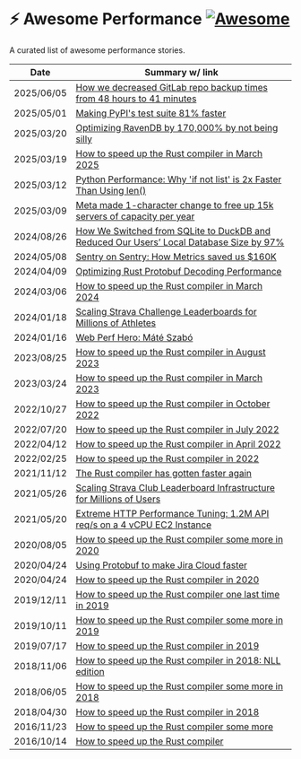 # ⚡️ Awesome Performance [![Awesome](https://cdn.rawgit.com/sindresorhus/awesome/d7305f38d29fed78fa85652e3a63e154dd8e8829/media/badge.svg)](https://github.com/sindresorhus/awesome)

A curated list of awesome performance stories.

| Date | Summary w/ link |
| --- | --- |
| 2025/06/05 | [How we decreased GitLab repo backup times from 48 hours to 41 minutes](https://about.gitlab.com/blog/2025/06/05/how-we-decreased-gitlab-repo-backup-times-from-48-hours-to-41-minutes/) |
| 2025/05/01 | [Making PyPI's test suite 81% faster](https://blog.trailofbits.com/2025/05/01/making-pypis-test-suite-81-faster/) |
| 2025/03/20 | [Optimizing RavenDB by 170,000% by not being silly](https://ayende.com/blog/202147-A/optimizing-by-170-000-by-not-being-silly) |
| 2025/03/19 | [How to speed up the Rust compiler in March 2025](https://nnethercote.github.io/2025/03/19/how-to-speed-up-the-rust-compiler-in-march-2025.html) |
| 2025/03/12 | [Python Performance: Why 'if not list' is 2x Faster Than Using len()](https://blog.codingconfessions.com/p/python-performance-why-if-not-list) |
| 2025/03/09 | [Meta made 1-character change to free up 15k servers of capacity per year](https://www.theregister.com/2025/03/09/ebpf_meta_servers/) |
| 2024/08/26 | [How We Switched from SQLite to DuckDB and Reduced Our Users’ Local Database Size by 97%](https://gladysassistant.com/blog/gladys-and-duckdb/)|
| 2024/05/08 | [Sentry on Sentry: How Metrics saved us $160K](https://blog.sentry.io/sentry-on-sentry-how-metrics-saved-us-usd160k/) |
| 2024/04/09 | [Optimizing Rust Protobuf Decoding Performance](https://www.greptime.com/blogs/2024-04-09-rust-protobuf-performance)|
| 2024/03/06 | [How to speed up the Rust compiler in March 2024](https://nnethercote.github.io/2024/03/06/how-to-speed-up-the-rust-compiler-in-march-2024.html) |
| 2024/01/18 | [Scaling Strava Challenge Leaderboards for Millions of Athletes](https://medium.com/strava-engineering/scaling-challenge-leaderboards-for-millions-of-athletes-9ab09ef01381) |
| 2024/01/16 | [Web Perf Hero: Máté Szabó](https://techblog.wikimedia.org/2024/01/16/web-perf-hero-mate-szabo/)|
| 2023/08/25 | [How to speed up the Rust compiler in August 2023](https://nnethercote.github.io/2023/08/25/how-to-speed-up-the-rust-compiler-in-august-2023.html) |
| 2023/03/24 | [How to speed up the Rust compiler in March 2023](https://nnethercote.github.io/2023/03/24/how-to-speed-up-the-rust-compiler-in-march-2023.html) |
| 2022/10/27 | [How to speed up the Rust compiler in October 2022](https://nnethercote.github.io/2022/10/27/how-to-speed-up-the-rust-compiler-in-october-2022.html) |
| 2022/07/20 | [How to speed up the Rust compiler in July 2022](https://nnethercote.github.io/2022/07/20/how-to-speed-up-the-rust-compiler-in-july-2022.html) |
| 2022/04/12 | [How to speed up the Rust compiler in April 2022](https://nnethercote.github.io/2022/04/12/how-to-speed-up-the-rust-compiler-in-april-2022.html) |
| 2022/02/25 | [How to speed up the Rust compiler in 2022](https://nnethercote.github.io/2022/02/25/how-to-speed-up-the-rust-compiler-in-2022.html) |
| 2021/11/12 | [The Rust compiler has gotten faster again](https://nnethercote.github.io/2021/11/12/the-rust-compiler-has-gotten-faster-again.html) |
| 2021/05/26 | [Scaling Strava Club Leaderboard Infrastructure for Millions of Users](https://medium.com/strava-engineering/scaling-club-leaderboard-infrastructure-for-millions-of-users-9ee857ce8cfe) |
| 2021/05/20 | [Extreme HTTP Performance Tuning: 1.2M API req/s on a 4 vCPU EC2 Instance](https://talawah.io/blog/extreme-http-performance-tuning-one-point-two-million/) |
| 2020/08/05 | [How to speed up the Rust compiler some more in 2020](https://blog.mozilla.org/nnethercote/2020/08/05/how-to-speed-up-the-rust-compiler-some-more-in-2020/) |
| 2020/04/24 | [Using Protobuf to make Jira Cloud faster](https://www.atlassian.com/blog/atlassian-engineering/using-protobuf-to-make-jira-cloud-faster) |
| 2020/04/24 | [How to speed up the Rust compiler in 2020](https://blog.mozilla.org/nnethercote/2020/04/24/how-to-speed-up-the-rust-compiler-in-2020/) |
| 2019/12/11 | [How to speed up the Rust compiler one last time in 2019](https://blog.mozilla.org/nnethercote/2019/12/11/how-to-speed-up-the-rust-compiler-one-last-time-in-2019/) |
| 2019/10/11 | [How to speed up the Rust compiler some more in 2019](https://blog.mozilla.org/nnethercote/2019/10/11/how-to-speed-up-the-rust-compiler-some-more-in-2019/) |
| 2019/07/17 | [How to speed up the Rust compiler in 2019](https://blog.mozilla.org/nnethercote/2019/07/17/how-to-speed-up-the-rust-compiler-in-2019/) |
| 2018/11/06 | [How to speed up the Rust compiler in 2018: NLL edition](https://blog.mozilla.org/nnethercote/2018/11/06/how-to-speed-up-the-rust-compiler-in-2018-nll-edition/) |
| 2018/06/05 | [How to speed up the Rust compiler some more in 2018](https://blog.mozilla.org/nnethercote/2018/06/05/how-to-speed-up-the-rust-compiler-some-more-in-2018/) |
| 2018/04/30 | [How to speed up the Rust compiler in 2018](https://blog.mozilla.org/nnethercote/2018/04/30/how-to-speed-up-the-rust-compiler-in-2018/) |
| 2016/11/23 | [How to speed up the Rust compiler some more](https://blog.mozilla.org/nnethercote/2016/11/23/how-to-speed-up-the-rust-compiler-some-more/) |
| 2016/10/14 | [How to speed up the Rust compiler](https://blog.mozilla.org/nnethercote/2016/10/14/how-to-speed-up-the-rust-compiler/) |
